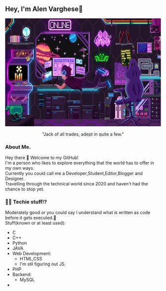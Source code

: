 ## Hey, I'm Alen Varghese👋

<p align="center">
  <img width="660" height="350" src="main.gif">
</p>    


  <p align="center"> "Jack of all trades, adept in quite a few."</p>  

### About Me.

Hey there 👋 Welcome to my GitHub!  
I'm a person who likes to explore everything that the world has to offer in my own ways.  
Currently you could call me a Developer,Student,Editor,Blogger and Designer.  
Travelling through the technical world since 2020 and haven't had the chance to stop yet.  

### 👨‍💻 Techie stuff!?

Moderately good or you could say I understand what is written as code before it gets executed.🤞  
Stuff(known or at least used):  
- C
- C++
- Python
- JAVA
- Web Development:
   -  HTML,CSS
   - I'm stil figuring out JS.
- PHP
- Backend:  
  - MySQL
-
  
<!--
**Alen983/Alen983** is a ✨ _special_ ✨ repository because its `README.md` (this file) appears on your GitHub profile.

Here are some ideas to get you started:

- 🔭 I’m currently working on ...
- 🌱 I’m currently learning ...
- 👯 I’m looking to collaborate on ...
- 🤔 I’m looking for help with ...
- 💬 Ask me about ...
- 📫 How to reach me: ...
- 😄 Pronouns: ...
- ⚡ Fun fact: ...
-->
